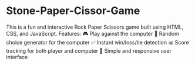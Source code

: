 # Stone-Paper-Cissor-Game
This is a fun and interactive Rock Paper Scissors game built using HTML, CSS, and JavaScript.  Features:  🎮 Play against the computer  🔁 Random choice generator for the computer  ✅ Instant win/loss/tie detection  📊 Score tracking for both player and computer  🎨 Simple and responsive user interface
